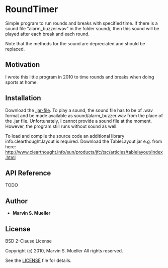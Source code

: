# RoundTimer

Simple program to run rounds and breaks with specified time. If there is a sound file "alarm_buzzer.wav" in the folder sound/, then this sound will be played after each break and each round. 

Note that the methods for the sound are depreciated and should be replaced.

## Motivation

I wrote this little program in 2010 to time rounds and breaks when doing sports at home. 

## Installation

Download the [.jar-file](RoundTimer.jar). To play a sound, the sound file has to be of .wav format and be made available as sound/alarm_buzzer.wav 
from the place of the .jar file. Unfortunately, I cannot provide a sound file at the moment. However, the program still runs without sound as well. 

To load and compile the source code an additional library info.clearthought.layout is required. Download the TableLayout.jar e.g. from here: 
http://www.clearthought.info/sun/products/jfc/tsc/articles/tablelayout/index.html

## API Reference

TODO


## Author
 
* **Marvin S. Mueller** 

## License

BSD 2-Clause License

Copyright (c) 2010, Marvin S. Mueller
All rights reserved.

See the [LICENSE](LICENSE) file for details.

